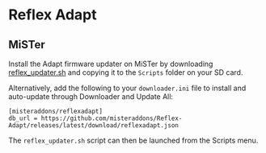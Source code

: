 # Reflex Adapt

## MiSTer

Install the Adapt firmware updater on MiSTer by downloading [reflex_updater.sh](https://github.com/misteraddons/Reflex-Adapt/releases/latest/download/reflex_updater.sh) and copying it to the `Scripts` folder on your SD card.

Alternatively, add the following to your `downloader.ini` file to install and auto-update through Downloader and Update All:

```
[misteraddons/reflexadapt]
db_url = https://github.com/misteraddons/Reflex-Adapt/releases/latest/download/reflexadapt.json
```

The `reflex_updater.sh` script can then be launched from the Scripts menu.
